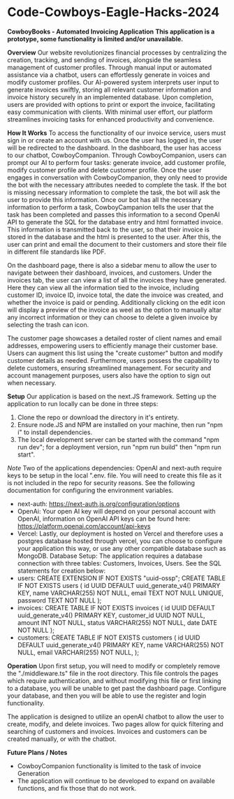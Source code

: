 # Code-Cowboys-Eagle-Hacks-2024

**CowboyBooks - Automated Invoicing Application**
**This application is a prototype, some functionality is limited and/or unavailable.**

**Overview**
Our website revolutionizes financial processes by centralizing the creation, tracking, and sending of invoices, alongside the seamless management of customer profiles. Through manual input or automated assistance via a chatbot, users can effortlessly generate in voices and modify customer profiles. Our AI-powered system interprets user input to generate invoices swiftly, storing all relevant customer information and invoice history securely in an implemented database. Upon completion, users are provided with options to print or export the invoice, facilitating easy communication with clients. With minimal user effort, our platform streamlines invoicing tasks for enhanced productivity and convenience.

**How It Works**
To access the functionality of our invoice service, users must sign in or create an account with us. Once the user has logged in, the user will be redirected to the dashboard. In the dashboard, the user has access to our chatbot, CowboyCompanion. Through CowboyCompanion, users can prompt our AI to perform four tasks: generate invoice, add customer profile, modify customer profile and delete customer profile. Once the user engages in conversation with CowboyCompanion,  they only need to provide the bot with the necessary attributes needed to complete the task. If the bot is missing necessary information to complete the task, the bot will ask the user to provide this information. Once our bot has all the necessary information to perform a task,  CowboyCampanion tells the user that the task has been completed and passes this information to a second OpenAI API to generate the SQL for the database entry and html formatted invoice. This information is transmitted back to the user, so that their invoice is stored in the database and the html is presented to the user. After this, the user can print and email the document to their customers and store their file in different file standards like PDF. 

On the dashboard page, there is also a sidebar menu to allow the user to navigate between their dashboard, invoices, and customers. Under the invoices tab, the user can view a list of all the invoices they have generated. Here they can view all the information tied to the invoice, including customer ID, invoice ID, invoice total, the date the invoice was created, and whether the invoice is paid or pending. Additionally clicking on the edit icon will display a preview of the invoice as weel as the option to manually altar any incorrect information or they can choose to delete a given invoice by selecting the trash can icon.  

The customer page showcases a detailed roster of client names and email addresses, empowering users to efficiently manage their customer base. Users can augment this list using the "create customer" button and modify customer details as needed. Furthermore, users possess the capability to delete customers, ensuring streamlined management. For security and account management purposes, users also have the option to sign out when necessary. 

 

**Setup**
Our application is based on the next.JS framework. Setting up the application to run locally can be done in three steps:
1. Clone the repo or download the directory in it's entirety.
2. Ensure node.JS and NPM are installed on your machine, then run "npm i" to install dependencies.
3. The local development server can be started with the command "npm run dev"; for a deployment version, run "npm run build" then "npm run start".

_Note_ Two of the applications dependencies: OpenAI and next-auth require keys to be setup in the local ".env. file. You will need to create this file as it is not included in the repo for security reasons. See the following documentation for configuring the environment variables.
 - next-auth: https://next-auth.js.org/configuration/options
 - OpenAi: Your open AI key will depend on your personal account with OpenAI, information on OpenAI API keys can be found here:   https://platform.openai.com/account/api-keys
 - Vercel: Lastly, our deployment is hosted on Vercel and therefore uses a postgres database hosted through vercel, you can choose to configure your application this way, or use any other compatible database such as MongoDB.
Database Setup: The application requires a database connection with three tables: Customers, Invoices, Users. See the SQL statements for creation below:
- users:
  CREATE EXTENSION IF NOT EXISTS "uuid-ossp";
  CREATE TABLE IF NOT EXISTS users (
        id UUID DEFAULT uuid_generate_v4() PRIMARY KEY,
        name VARCHAR(255) NOT NULL,
        email TEXT NOT NULL UNIQUE,
        password TEXT NOT NULL
      );
- invoices:
    CREATE TABLE IF NOT EXISTS invoices (
      id UUID DEFAULT uuid_generate_v4() PRIMARY KEY,
      customer_id UUID NOT NULL,
      amount INT NOT NULL,
      status VARCHAR(255) NOT NULL,
      date DATE NOT NULL
  );
- customers:
    CREATE TABLE IF NOT EXISTS customers (
        id UUID DEFAULT uuid_generate_v4() PRIMARY KEY,
        name VARCHAR(255) NOT NULL,
        email VARCHAR(255) NOT NULL,
      );

**Operation**
Upon first setup, you will need to modify or completely remove the "./middleware.ts" file in the root directory. This file controls the pages which require authentication, and without modifying this file or first linking to a database, you will be unable to get past the dashboard page. Configure your database, and then you will be able to use the register and login functionality.

The application is designed to utilize an openAI chatbot to allow the user to create, modify, and delete invoices. Two pages allow for quick filtering and searching of customers and invoices. Invoices and customers can be created manually, or with the chatbot.

**Future Plans / Notes**
- CowboyCompanion functionality is limited to the task of invoice Generation
- The application will continue to be developed to expand on available functions, and fix those that do not work.
